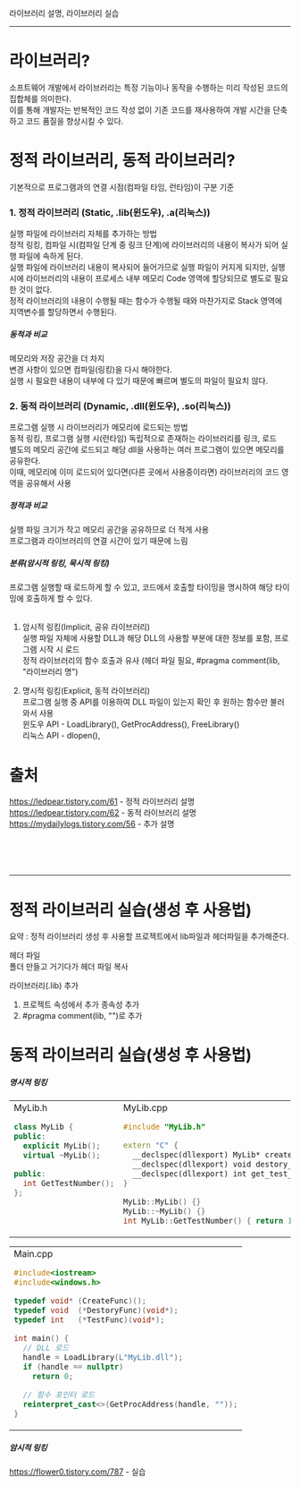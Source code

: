 라이브러리 설명, 라이브러리 실습
<hr/>

# 라이브러리?
소프트웨어 개발에서 라이브러리는 특정 기능이나 동작을 수행하는 미리 작성된 코드의 집합체를 의미한다. <br/>
이를 통해 개발자는 반복적인 코드 작성 없이 기존 코드를 재사용하여 개발 시간을 단축하고 코드 품질을 향상시킬 수 있다. <br/>

# 정적 라이브러리, 동적 라이브러리?
기본적으로 프로그램과의 연결 시점(컴파일 타임, 런타임)이 구분 기준 <br/>

### 1. 정적 라이브러리 (Static, .lib(윈도우), .a(리눅스))
실행 파일에 라이브러리 자체를 추가하는 방법 <br/>
정적 링킹, 컴파일 시(컴파일 단계 중 링크 단계)에 라이브러리의 내용이 복사가 되어 실행 파일에 속하게 된다. <br/>
실행 파일에 라이브러리 내용이 복사되어 들어가므로 실행 파일이 커지게 되지만, 실행 시에 라이브러리의 내용이 프로세스 내부 메모리 Code 영역에 할당되므로 별도로 필요한 것이 없다. <br/>
정적 라이브러리의 내용이 수행될 때는 함수가 수행될 때와 마찬가지로 Stack 영역에 지역변수를 할당하면서 수행된다. <br/>

##### 동적과 비교 <br/>
메모리와 저장 공간을 더 차지 <br/> 
변경 사항이 있으면 컴파일(링킹)을 다시 해야한다. <br/>
실행 시 필요한 내용이 내부에 다 있기 때문에 빠르며 별도의 파일이 필요치 않다.<br/>

### 2. 동적 라이브러리 (Dynamic, .dll(윈도우), .so(리눅스))
프로그램 실행 시 라이브러리가 메모리에 로드되는 방법 <br/>
동적 링킹, 프로그램 실행 시(런타임) 독립적으로 존재하는 라이브러리를 링크, 로드 <br/>
별도의 메모리 공간에 로드되고 해당 dll을 사용하는 여러 프로그램이 있으면 메모리를 공유한다. <br/>
이때, 메모리에 이미 로드되어 있다면(다른 곳에서 사용중이라면) 라이브러리의 코드 영역을 공유해서 사용 <br/>

##### 정적과 비교 <br/>
실행 파일 크기가 작고 메모리 공간을 공유하므로 더 적게 사용 <br/>
프로그램과 라이브러리의 연결 시간이 있기 때문에 느림 <br/>

##### 분류(암시적 링킹, 묵시적 링킹)
프로그램 실행할 때 로드하게 할 수 있고, 코드에서 호출할 타이밍을 명시하여 해당 타이밍에 호출하게 할 수 있다. <br/><br/>
1) 암시적 링킹(Implicit, 공유 라이브러리) <br/>
실행 파일 자체에 사용할 DLL과 해당 DLL의 사용할 부분에 대한 정보를 포함, 프로그램 시작 시 로드 <br/>
정적 라이브러리의 함수 호출과 유사 (헤더 파일 필요, #pragma comment(lib, "라이브러리 명") <br/>

2) 명시적 링킹(Explicit, 동적 라이브러리) <br/> 
프로그램 실행 중 API를 이용하여 DLL 파일이 있는지 확인 후 원하는 함수만 불러와서 사용 <br/>
윈도우 API - LoadLibrary(), GetProcAddress(), FreeLibrary() <br/>
리눅스 API - dlopen(), <br/>


# 출처
https://ledpear.tistory.com/61 - 정적 라이브러리 설명 <br/>
https://ledpear.tistory.com/62 - 동적 라이브러리 설명 <br/>
https://mydailylogs.tistory.com/56 - 추가 설명<br/>
<br/><br/><br/><br/>
<hr/>



# 정적 라이브러리 실습(생성 후 사용법)
요약 : 정적 라이브러리 생성 후 사용할 프로젝트에서 lib파일과 헤더파일을 추가해준다.

헤더 파일 <br/>
폴더 만들고 거기다가 헤더 파일 복사

라이브러리(.lib) 추가 <br/>
1) 프로젝트 속성에서 추가 종속성 추가
2) #pragma comment(lib, "")로 추가


# 동적 라이브러리 실습(생성 후 사용법)
##### 명시적 링킹
<table>
<td valign="top">
MyLib.h

```c++
class MyLib {
public:
  explicit MyLib();
  virtual ~MyLib();

public:
  int GetTestNumber();
};
```

</td>
<td>
MyLib.cpp
  
~~~c++
#include "MyLib.h"

extern "C" {
  __declspec(dllexport) MyLib* create_component() { return new MyLib(); }
  __declspec(dllexport) void destory_component(MyLib* obj) { delete obj; }
  __declspec(dllexport) int get_test_number(MyLib* obj) { return obj->GetTestNumber(); }
}

MyLib::MyLib() {}
MyLib::~MyLib() {}
int MyLib::GetTestNumber() { return 100; }
~~~

</td>
</table>

<table>
<td>
Main.cpp

~~~c++
#include<iostream>
#include<windows.h>

typedef void* (CreateFunc)();
typedef void  (*DestoryFunc)(void*);
typedef int   (*TestFunc)(void*);

int main() {
  // DLL 로드
  handle = LoadLibrary(L"MyLib.dll");
  if (handle == nullptr)
    return 0;

  // 함수 포인터 로드
  reinterpret_cast<>(GetProcAddress(handle, ""));
}
~~~

</td>
</table>

##### 암시적 링킹



https://flower0.tistory.com/787 - 실습 <br/>
